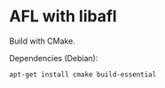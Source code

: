 # AFL with libafl

Build with CMake.

Dependencies (Debian):

    apt-get install cmake build-essential